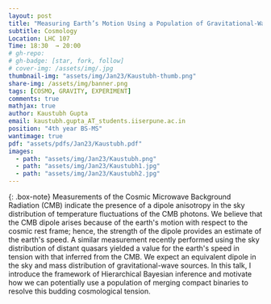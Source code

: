 ```yaml
---
layout: post
title: "Measuring Earth’s Motion Using a Population of Gravitational-Wave Sources"
subtitle: Cosmology 
Location: LHC 107
Time: 18:30  → 20:00
# gh-repo:
# gh-badge: [star, fork, follow]
# cover-img: /assets/img/.jpg
thumbnail-img: "assets/img/Jan23/Kaustubh-thumb.png"
share-img: /assets/img/banner.png
tags: [COSMO, GRAVITY, EXPERIMENT]
comments: true
mathjax: true
author: Kaustubh Gupta
email: kaustubh.gupta_AT_students.iiserpune.ac.in
position: "4th year BS-MS"
wantimage: true
pdf: "assets/pdfs/Jan23/Kaustubh.pdf"
images:
  - path: "assets/img/Jan23/Kaustubh.png"
  - path: "assets/img/Jan23/Kaustubh1.jpg"
  - path: "assets/img/Jan23/Kaustubh2.jpg"
---
```

{: .box-note}
Measurements of the Cosmic Microwave Background Radiation (CMB) indicate the presence of a dipole anisotropy in the sky distribution of temperature fluctuations of the CMB photons. We believe that the CMB dipole arises because of the earth's motion with respect to the cosmic rest frame; hence, the strength of the dipole provides an estimate of the earth's speed. A similar measurement recently performed using the sky distribution of distant quasars yielded a value for the earth's speed in tension with that inferred from the CMB. We expect an equivalent dipole in the sky and mass distribution of gravitational-wave sources. In this talk, I introduce the framework of Hierarchical Bayesian inference and motivate how we can potentially use a population of merging compact binaries to resolve this budding cosmological tension.